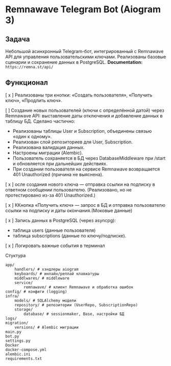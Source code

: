 # Remnawave Telegram Bot (Aiogram 3)

## Задача

Небольшой асинхронный Telegram-бот, интегрированный с Remnawave API для управления пользовательскими ключами. Реализованы базовые сценарии и сохранение данных в PostgreSQL.
**Documentation:** `https://remna.st/api/`

## Фунĸционал

[ x ] Реализованы три кнопки: «Создать пользователя», «Получить ключ», «Продлить ключ».

[ ] Создание новых пользователей (ключи с определённой датой) через Remnawave API: выставление даты отключения и добавление данных в таблицу БД.
Сделано частично:
- Реализованы таблицы User и Subscription, объединены связью «один к одному».
- Реализован слой репозиториев для User, Subscription.
- Реализована валидация данных.
- Настроены миграции (Alembic).
- Пользователь сохраняется в БД через DatabaseMiddleware при /start и обновляется при дальнейших действиях.
- При создании пользователя на сервисе Remnawave возвращается 401 Unauthorized (причина не выяснена).

[ x ] осле создания нового ключа — отправка ссылки на подписку в ответном сообщении пользователю. (Реализовано, но не протестировано из-за 401 Unauthorized.)

[ x ] ККнопка «Получить ключ» — запрос в БД и отправка пользователю ссылки на подписку и даты окончания.(Моковые данные)

[ x ] Запись данных в PostgreSQL (через asyncpg):
- таблица users (данные пользователя)
- таблица subscriptions (данные по ключу/подписке).

[ x ] Логировать важные события в терминал

Стуктура

```
app/
    handlers/ # хэндлеры aiogram
    keyboards/ # инлайн/реплай клавиатуры
    middlwares/ # middleware 
    service/
        remnawave/ # клиент Remnawave и обработка ошибок
config/ # конфиги (logging)
infra/
    models/ # SQLAlchemy модели
    repository/ # репозитории (UserRepo, SubscriptionRepo)
    storage/
        database/ # sessionmaker, Base, настройки БД
logs/
migration/
    versions/ # Alembic миграции
main.py
bot.py
settings.py
Docker
docker-compose.yml
alembic.ini
requirements.txt
```
